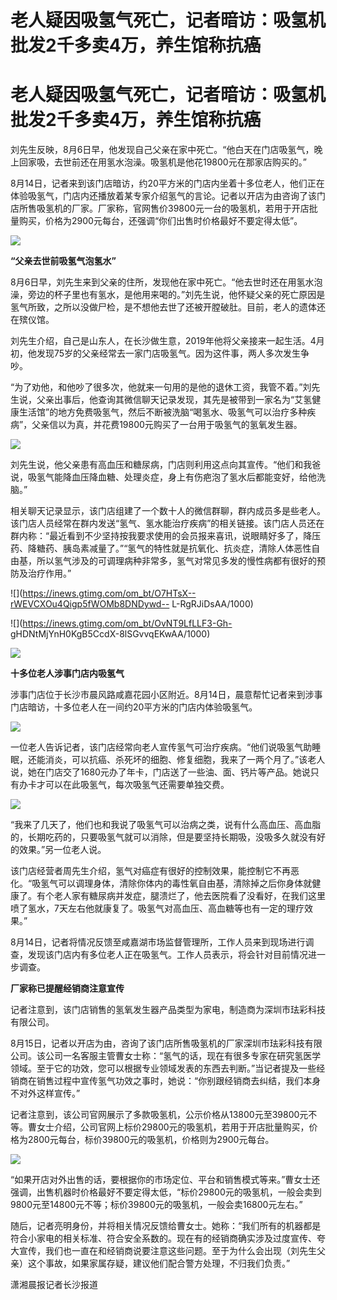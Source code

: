 # 老人疑因吸氢气死亡，记者暗访：吸氢机批发2千多卖4万，养生馆称抗癌

# 老人疑因吸氢气死亡，记者暗访：吸氢机批发2千多卖4万，养生馆称抗癌

刘先生反映，8月6日早，他发现自己父亲在家中死亡。“他白天在门店吸氢气，晚上回家吸，去世前还在用氢水泡澡。吸氢机是他花19800元在那家店购买的。”

8月14日，记者来到该门店暗访，约20平方米的门店内坐着十多位老人，他们正在体验吸氢气，门店内还播放着某专家介绍氢气的言论。记者以开店为由咨询了该门店所售吸氢机的厂家。厂家称，官网售价39800元一台的吸氢机，若用于开店批量购买，价格为2900元每台，还强调“你们出售时价格最好不要定得太低”。

![](https://inews.gtimg.com/om_bt/Or4uwgLvF8iPX93GnqJOxdPBTZljpE88WsclmCjUJB_fAAA/1000)

**“父亲去世前吸氢气泡氢水”**

8月6日早，刘先生来到父亲的住所，发现他在家中死亡。“他去世时还在用氢水泡澡，旁边的杯子里也有氢水，是他用来喝的。”刘先生说，他怀疑父亲的死亡原因是氢气所致，之所以没做尸检，是不想他去世了还被开膛破肚。目前，老人的遗体还在殡仪馆。

刘先生介绍，自己是山东人，在长沙做生意，2019年他将父亲接来一起生活。4月初，他发现75岁的父亲经常去一家门店吸氢气。因为这件事，两人多次发生争吵。

“为了劝他，和他吵了很多次，他就来一句用的是他的退休工资，我管不着。”刘先生说，父亲出事后，他查询其微信聊天记录发现，其先是被带到一家名为“艾氢健康生活馆”的地方免费吸氢气，然后不断被洗脑“喝氢水、吸氢气可以治疗多种疾病”，父亲信以为真，并花费19800元购买了一台用于吸氢气的氢氧发生器。

![](https://inews.gtimg.com/om_bt/OZLbAhIm4imQe05OJdg5OiegOM5DVYf_QaTL_sYqj2n6MAA/1000)

刘先生说，他父亲患有高血压和糖尿病，门店则利用这点向其宣传。“他们和我爸说，吸氢气能降血压降血糖、处理炎症，身上有伤疤泡了氢水后都能变好，给他洗脑。”

相关聊天记录显示，该门店组建了一个数十人的微信群聊，群内成员多是些老人。该门店人员经常在群内发送“氢气、氢水能治疗疾病”的相关链接。该门店人员还在群内称：“最近看到不少坚持按我要求使用的会员报来喜讯，说眼睛好多了，降压药、降糖药、胰岛素减量了。”“氢气的特性就是抗氧化、抗炎症，清除人体恶性自由基，所以氢气涉及的可调理病种非常多，氢气对常见多发的慢性病都有很好的预防及治疗作用。”

![](https://inews.gtimg.com/om_bt/O7HTsX--rWEVCXOu4Qigp5fWOMb8DNDywd--
L-RgRJiDsAA/1000)

![](https://inews.gtimg.com/om_bt/OvNT9LfLLF3-Gh-
gHDNtMjYnH0KgB5CcdX-8lSGvvqEKwAA/1000)

![](https://inews.gtimg.com/om_bt/OEegtNHUm6P1-4GL1fLJ9OST420KvfTFB6Xn4JBt9mIdUAA/1000)

**十多位老人涉事门店内吸氢气**

涉事门店位于长沙市晨风路咸嘉花园小区附近。8月14日，晨意帮忙记者来到涉事门店暗访，十多位老人在一间约20平方米的门店内体验吸氢气。

![](https://inews.gtimg.com/om_bt/OU_CkBycwdyO053CA6VCO4_QUXxX2vVZKdVFm2OVMoAMUAA/1000)

一位老人告诉记者，该门店经常向老人宣传氢气可治疗疾病。“他们说吸氢气助睡眠，还能消炎，可以抗癌、杀死坏的细胞、修复细胞，我来了一两个月了。”该老人说，她在门店交了1680元办了年卡，门店送了一些油、面、钙片等产品。她说只有办卡才可以在此吸氢气，每次吸氢气还需要单独交费。

![](https://inews.gtimg.com/om_bt/Oc3jFcCRolSa5YB8Ywk1MQzmjGlqvEy24gyu-q3HzKFR4AA/1000)

“我来了几天了，他们也和我说了吸氢气可以治病之类，说有什么高血压、高血脂的，长期吃药的，只要吸氢气就可以消除，但是要坚持长期吸，没吸多久就没有好的效果。”另一位老人说。

该门店经营者周先生介绍，氢气对癌症有很好的控制效果，能控制它不再恶化。“吸氢气可以调理身体，清除你体内的毒性氧自由基，清除掉之后你身体就健康了。有个老人家有糖尿病并发症，腿溃烂了，他去医院看了没看好，在我们这里喷了氢水，7天左右他就康复了。吸氢气对高血压、高血糖等也有一定的理疗效果。”

8月14日，记者将情况反馈至咸嘉湖市场监督管理所，工作人员来到现场进行调查，发现该门店内有多位老人正在吸氢气。工作人员表示，将会针对目前情况进一步调查。

**厂家称已提醒经销商注意宣传**

记者注意到，该门店销售的氢氧发生器产品类型为家电，制造商为深圳市珐彩科技有限公司。

8月15日，记者以开店为由，咨询了该门店所售吸氢机的厂家深圳市珐彩科技有限公司。该公司一名客服主管曹女士称：“氢气的话，现在有很多专家在研究氢医学领域。至于它的功效，您可以根据专业领域发表的东西去判断。”当记者提及一些经销商在销售过程中宣传氢气功效之事时，她说：“你别跟经销商去纠结，我们本身不对外这样宣传。”

记者注意到，该公司官网展示了多款吸氢机，公示价格从13800元至39800元不等。曹女士介绍，公司官网上标价29800元的吸氢机，若用于开店批量购买，价格为2800元每台，标价39800元的吸氢机，价格则为2900元每台。

![](https://inews.gtimg.com/om_bt/Oz4PDTZ13cKbEf4qXoQPbPrDto00jLyQrlADO5jrJE24EAA/1000)

“如果开店对外出售的话，要根据你的市场定位、平台和销售模式等来。”曹女士还强调，出售机器时价格最好不要定得太低，“标价29800元的吸氢机，一般会卖到9800元至14800元不等；标价39800元的吸氢机，一般会卖16800元左右。”

随后，记者亮明身份，并将相关情况反馈给曹女士。她称：“我们所有的机器都是符合小家电的相关标准、符合安全系数的。现在有的经销商确实涉及过度宣传、夸大宣传，我们也一直在和经销商说要注意这些问题。至于为什么会出现（刘先生父亲）这个事故，如果家属存疑，建议他们配合警方处理，不归我们负责。”

潇湘晨报记者长沙报道

